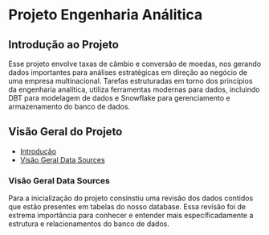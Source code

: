 # Projeto Engenharia Análitica

## Introdução ao Projeto

Esse projeto envolve taxas de câmbio e conversão de moedas, nos gerando dados importantes para análises estratégicas em direção ao negócio de uma empresa multinacional. Tarefas estruturadas em torno dos princípios da engenharia analítica, utiliza ferramentas modernas para dados, incluindo DBT para modelagem de dados e Snowflake para gerenciamento e armazenamento do banco de dados.

## Visão Geral do Projeto

- [Introdução](#introdução-ao-projeto)
- [Visão Geral Data Sources](#visão-geral-data-sources)


### Visão Geral Data Sources

Para a inicialização do projeto consinstiu uma revisão dos dados contidos que estão presentes em tabelas do nosso database. Essa revisão foi de extrema importância para conhecer e entender mais específicadamente a estrutura e relacionamentos do banco de dados.
